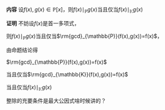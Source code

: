 **内容**
设$f(x),g(x)\in\mathbb{P}[x]$，则$f(x)\mid_{\mathbb{P}}g(x)$当且仅当$f(x)\mid_{\mathbb{K}}g(x)$

**证明**
不妨设$f(x)$是首一多项式，

则$f(x)\mid_{\mathbb{P}}g(x)$当且仅当$\rm{gcd}_{\mathbb{P}}(f(x),g(x))=f(x)$，

由命题结论得

$\rm{gcd}_{\mathbb{P}}(f(x),g(x))=f(x)$

当且仅当$\rm{gcd}_{\mathbb{K}}(f(x),g(x))=f(x)$

当且仅当$f(x)\mid_{\mathbb{K}}g(x)$


整除的充要条件是最大公因式啥时候讲的？